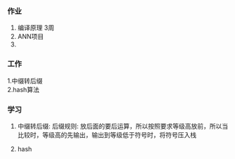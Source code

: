 ### 作业
1. 编译原理  3周
2. ANN项目
3. 



### 工作
1.中缀转后缀   
2.hash算法

### 学习
1. 中缀转后缀:
后缀规则: 放后面的要后运算，所以按照要求等级高放前，所以当比较时，等级高的先输出，输出到等级低于符号时，将符号压入栈

2. hash










